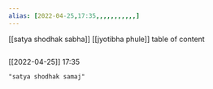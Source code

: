 ```yaml
---
alias: [2022-04-25,17:35,,,,,,,,,,,]
---
```

[[satya shodhak sabha]] [[jyotibha phule]]
table of content
```toc
```

[[2022-04-25]] 17:35

```query
"satya shodhak samaj"
```